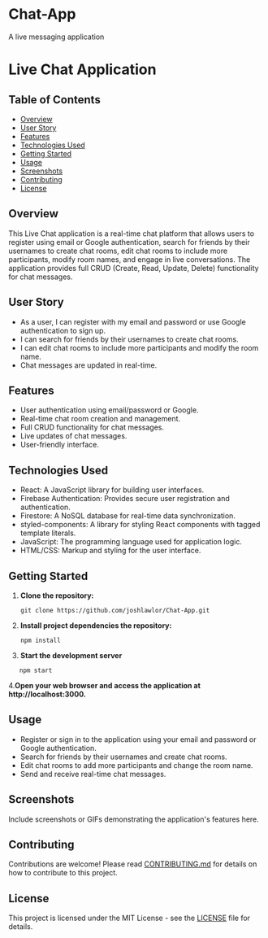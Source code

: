 # Chat-App

A live messaging application

# Live Chat Application

## Table of Contents

- [Overview](#overview)
- [User Story](#user-story)
- [Features](#features)
- [Technologies Used](#technologies-used)
- [Getting Started](#getting-started)
- [Usage](#usage)
- [Screenshots](#screenshots)
- [Contributing](#contributing)
- [License](#license)

## Overview

This Live Chat application is a real-time chat platform that allows users to register using email or Google authentication, search for friends by their usernames to create chat rooms, edit chat rooms to include more participants, modify room names, and engage in live conversations. The application provides full CRUD (Create, Read, Update, Delete) functionality for chat messages.

## User Story

- As a user, I can register with my email and password or use Google authentication to sign up.
- I can search for friends by their usernames to create chat rooms.
- I can edit chat rooms to include more participants and modify the room name.
- Chat messages are updated in real-time.

## Features

- User authentication using email/password or Google.
- Real-time chat room creation and management.
- Full CRUD functionality for chat messages.
- Live updates of chat messages.
- User-friendly interface.

## Technologies Used

- React: A JavaScript library for building user interfaces.
- Firebase Authentication: Provides secure user registration and authentication.
- Firestore: A NoSQL database for real-time data synchronization.
- styled-components: A library for styling React components with tagged template literals.
- JavaScript: The programming language used for application logic.
- HTML/CSS: Markup and styling for the user interface.

## Getting Started

1. **Clone the repository:**
   ````shell
   git clone https://github.com/joshlawlor/Chat-App.git
   ````
2. **Install project dependencies the repository:**
   ````shell
   npm install
   ````
3. **Start the development server**
````shell
   npm start
   ````
4.**Open your web browser and access the application at http://localhost:3000.**

## Usage

- Register or sign in to the application using your email and password or Google authentication.
- Search for friends by their usernames and create chat rooms.
- Edit chat rooms to add more participants and change the room name.
- Send and receive real-time chat messages.

## Screenshots

Include screenshots or GIFs demonstrating the application's features here.

## Contributing

Contributions are welcome! Please read [CONTRIBUTING.md](CONTRIBUTING.md) for details on how to contribute to this project.

## License

This project is licensed under the MIT License - see the [LICENSE](LICENSE) file for details.
